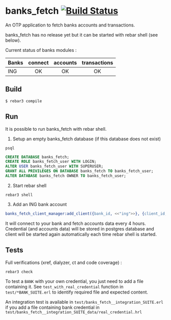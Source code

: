 banks_fetch [![Build Status](https://travis-ci.com/davidjulien/banks_fetch.svg?branch=master)](https://travis-ci.com/davidjulien/banks_fetch)
===========

An OTP application to fetch banks accounts and transactions.

banks_fetch has no release yet but it can be started with rebar shell (see below).

Current status of banks modules :

| Banks         | connect       | accounts  | transactions |
| ------------- |:-------------:|:---------:|:------------:|
| ING           | OK            | OK        | OK           |


Build
-----

    $ rebar3 compile

Run
-----

It is possible to run banks_fetch with rebar shell.

1. Setup an empty banks_fetch database (if this database does not exist)

```console
psql
```

```sql
CREATE DATABASE banks_fetch;
CREATE ROLE banks_fetch_user WITH LOGIN;
ALTER USER banks_fetch_user WITH SUPERUSER;
GRANT ALL PRIVILEGES ON DATABASE banks_fetch TO banks_fetch_user;
ALTER DATABASE banks_fetch OWNER TO banks_fetch_user;
```

2. Start rebar shell

```console
rebar3 shell
```

3. Add an ING bank account

```erlang
banks_fetch_client_manager:add_client({bank_id, <<"ing">>}, {client_id, <<"YOUR_CLIENT_ID">>}, {client_credential, {"YOUR_PASSWORD","YOUR_BIRTHDATE_DDMMYYYY"}}).
```

It will connect to your bank and fetch accounts data every 4 hours. Credential (and accounts data) will be stored in postgres database and client will be started again automatically each time rebar shell is started.

Tests
-----

Full verifications (xref, dialyzer, ct and code coverage) :

```console
rebar3 check
```

To test a `BANK` with your own credential, you just need to add a file containing it. See `test_with_real_credential` function in `test/*BANK_SUITE.erl` to identify required file and expected content.

An integration test is available in `test/banks_fetch__integration_SUITE.erl` if you add a file containing bank credential in `test/banks_fetch__integration_SUITE_data/real_credential.hrl`
